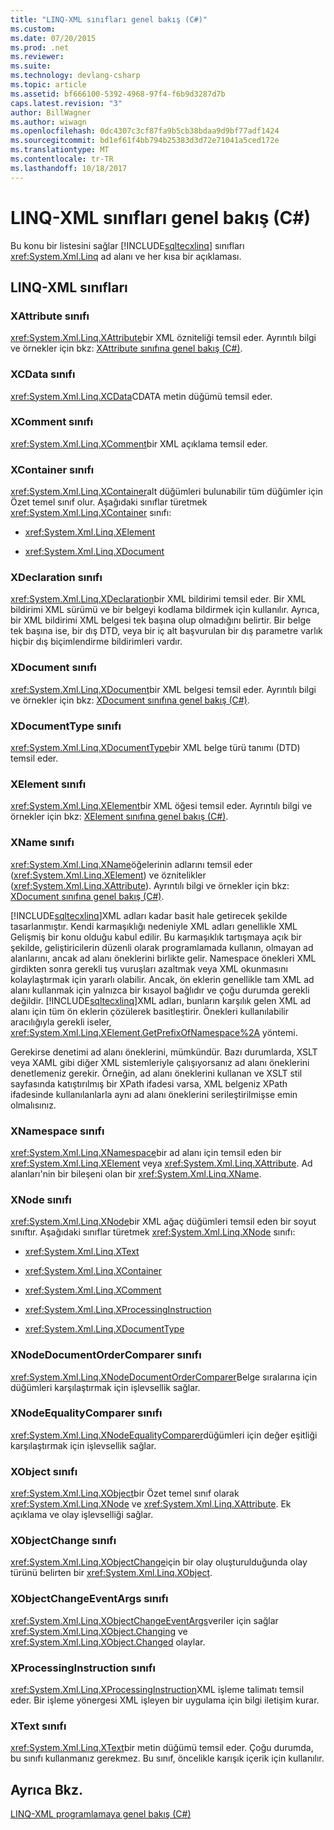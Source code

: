 ```yaml
---
title: "LINQ-XML sınıfları genel bakış (C#)"
ms.custom: 
ms.date: 07/20/2015
ms.prod: .net
ms.reviewer: 
ms.suite: 
ms.technology: devlang-csharp
ms.topic: article
ms.assetid: bf666100-5392-4968-97f4-f6b9d3287d7b
caps.latest.revision: "3"
author: BillWagner
ms.author: wiwagn
ms.openlocfilehash: 0dc4307c3cf87fa9b5cb38bdaa9d9bf77adf1424
ms.sourcegitcommit: bd1ef61f4bb794b25383d3d72e71041a5ced172e
ms.translationtype: MT
ms.contentlocale: tr-TR
ms.lasthandoff: 10/18/2017
---
```

# <a name="linq-to-xml-classes-overview-c"></a>LINQ-XML sınıfları genel bakış (C#)
Bu konu bir listesini sağlar [!INCLUDE[sqltecxlinq](~/includes/sqltecxlinq-md.md)] sınıfları <xref:System.Xml.Linq> ad alanı ve her kısa bir açıklaması.  
  
## <a name="linq-to-xml-classes"></a>LINQ-XML sınıfları  
  
### <a name="xattribute-class"></a>XAttribute sınıfı  
 <xref:System.Xml.Linq.XAttribute>bir XML özniteliği temsil eder. Ayrıntılı bilgi ve örnekler için bkz: [XAttribute sınıfına genel bakış (C#)](../../../../csharp/programming-guide/concepts/linq/xattribute-class-overview.md).  
  
### <a name="xcdata-class"></a>XCData sınıfı  
 <xref:System.Xml.Linq.XCData>CDATA metin düğümü temsil eder.  
  
### <a name="xcomment-class"></a>XComment sınıfı  
 <xref:System.Xml.Linq.XComment>bir XML açıklama temsil eder.  
  
### <a name="xcontainer-class"></a>XContainer sınıfı  
 <xref:System.Xml.Linq.XContainer>alt düğümleri bulunabilir tüm düğümler için Özet temel sınıf olur. Aşağıdaki sınıflar türetmek <xref:System.Xml.Linq.XContainer> sınıfı:  
  
-   <xref:System.Xml.Linq.XElement>  
  
-   <xref:System.Xml.Linq.XDocument>  
  
### <a name="xdeclaration-class"></a>XDeclaration sınıfı  
 <xref:System.Xml.Linq.XDeclaration>bir XML bildirimi temsil eder. Bir XML bildirimi XML sürümü ve bir belgeyi kodlama bildirmek için kullanılır. Ayrıca, bir XML bildirimi XML belgesi tek başına olup olmadığını belirtir. Bir belge tek başına ise, bir dış DTD, veya bir iç alt başvurulan bir dış parametre varlık hiçbir dış biçimlendirme bildirimleri vardır.  
  
### <a name="xdocument-class"></a>XDocument sınıfı  
 <xref:System.Xml.Linq.XDocument>bir XML belgesi temsil eder. Ayrıntılı bilgi ve örnekler için bkz: [XDocument sınıfına genel bakış (C#)](../../../../csharp/programming-guide/concepts/linq/xdocument-class-overview.md).  
  
### <a name="xdocumenttype-class"></a>XDocumentType sınıfı  
 <xref:System.Xml.Linq.XDocumentType>bir XML belge türü tanımı (DTD) temsil eder.  
  
### <a name="xelement-class"></a>XElement sınıfı  
 <xref:System.Xml.Linq.XElement>bir XML öğesi temsil eder. Ayrıntılı bilgi ve örnekler için bkz: [XElement sınıfına genel bakış (C#)](../../../../csharp/programming-guide/concepts/linq/xelement-class-overview.md).  
  
### <a name="xname-class"></a>XName sınıfı  
 <xref:System.Xml.Linq.XName>öğelerinin adlarını temsil eder (<xref:System.Xml.Linq.XElement>) ve öznitelikler (<xref:System.Xml.Linq.XAttribute>). Ayrıntılı bilgi ve örnekler için bkz: [XDocument sınıfına genel bakış (C#)](../../../../csharp/programming-guide/concepts/linq/xdocument-class-overview.md).  
  
 [!INCLUDE[sqltecxlinq](~/includes/sqltecxlinq-md.md)]XML adları kadar basit hale getirecek şekilde tasarlanmıştır. Kendi karmaşıklığı nedeniyle XML adları genellikle XML Gelişmiş bir konu olduğu kabul edilir. Bu karmaşıklık tartışmaya açık bir şekilde, geliştiricilerin düzenli olarak programlamada kullanın, olmayan ad alanlarını, ancak ad alanı öneklerini birlikte gelir. Namespace önekleri XML girdikten sonra gerekli tuş vuruşları azaltmak veya XML okunmasını kolaylaştırmak için yararlı olabilir. Ancak, ön eklerin genellikle tam XML ad alanı kullanmak için yalnızca bir kısayol bağlıdır ve çoğu durumda gerekli değildir. [!INCLUDE[sqltecxlinq](~/includes/sqltecxlinq-md.md)]XML adları, bunların karşılık gelen XML ad alanı için tüm ön eklerin çözülerek basitleştirir. Önekleri kullanılabilir aracılığıyla gerekli iseler, <xref:System.Xml.Linq.XElement.GetPrefixOfNamespace%2A> yöntemi.  
  
 Gerekirse denetimi ad alanı öneklerini, mümkündür. Bazı durumlarda, XSLT veya XAML gibi diğer XML sistemleriyle çalışıyorsanız ad alanı öneklerini denetlemeniz gerekir. Örneğin, ad alanı öneklerini kullanan ve XSLT stil sayfasında katıştırılmış bir XPath ifadesi varsa, XML belgeniz XPath ifadesinde kullanılanlarla aynı ad alanı öneklerini serileştirilmişse emin olmalısınız.  
  
### <a name="xnamespace-class"></a>XNamespace sınıfı  
 <xref:System.Xml.Linq.XNamespace>bir ad alanı için temsil eden bir <xref:System.Xml.Linq.XElement> veya <xref:System.Xml.Linq.XAttribute>. Ad alanları'nin bir bileşeni olan bir <xref:System.Xml.Linq.XName>.  
  
### <a name="xnode-class"></a>XNode sınıfı  
 <xref:System.Xml.Linq.XNode>bir XML ağaç düğümleri temsil eden bir soyut sınıftır. Aşağıdaki sınıflar türetmek <xref:System.Xml.Linq.XNode> sınıfı:  
  
-   <xref:System.Xml.Linq.XText>  
  
-   <xref:System.Xml.Linq.XContainer>  
  
-   <xref:System.Xml.Linq.XComment>  
  
-   <xref:System.Xml.Linq.XProcessingInstruction>  
  
-   <xref:System.Xml.Linq.XDocumentType>  
  
### <a name="xnodedocumentordercomparer-class"></a>XNodeDocumentOrderComparer sınıfı  
 <xref:System.Xml.Linq.XNodeDocumentOrderComparer>Belge sıralarına için düğümleri karşılaştırmak için işlevsellik sağlar.  
  
### <a name="xnodeequalitycomparer-class"></a>XNodeEqualityComparer sınıfı  
 <xref:System.Xml.Linq.XNodeEqualityComparer>düğümleri için değer eşitliği karşılaştırmak için işlevsellik sağlar.  
  
### <a name="xobject-class"></a>XObject sınıfı  
 <xref:System.Xml.Linq.XObject>bir Özet temel sınıf olarak <xref:System.Xml.Linq.XNode> ve <xref:System.Xml.Linq.XAttribute>. Ek açıklama ve olay işlevselliği sağlar.  
  
### <a name="xobjectchange-class"></a>XObjectChange sınıfı  
 <xref:System.Xml.Linq.XObjectChange>için bir olay oluşturulduğunda olay türünü belirten bir <xref:System.Xml.Linq.XObject>.  
  
### <a name="xobjectchangeeventargs-class"></a>XObjectChangeEventArgs sınıfı  
 <xref:System.Xml.Linq.XObjectChangeEventArgs>veriler için sağlar <xref:System.Xml.Linq.XObject.Changing> ve <xref:System.Xml.Linq.XObject.Changed> olaylar.  
  
### <a name="xprocessinginstruction-class"></a>XProcessingInstruction sınıfı  
 <xref:System.Xml.Linq.XProcessingInstruction>XML işleme talimatı temsil eder. Bir işleme yönergesi XML işleyen bir uygulama için bilgi iletişim kurar.  
  
### <a name="xtext-class"></a>XText sınıfı  
 <xref:System.Xml.Linq.XText>bir metin düğümü temsil eder. Çoğu durumda, bu sınıfı kullanmanız gerekmez. Bu sınıf, öncelikle karışık içerik için kullanılır.  
  
## <a name="see-also"></a>Ayrıca Bkz.  
 [LINQ-XML programlamaya genel bakış (C#)](../../../../csharp/programming-guide/concepts/linq/linq-to-xml-programming-overview.md)
